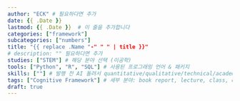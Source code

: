 ```yaml
---
author: "ECK" # 필요하다면 추가
date: {{ .Date }}
lastmod: {{ .Date }}  # 이 줄을 추가합니다
categories: ["framework"]
subcategories: ["numbers"]
title: "{{ replace .Name "-" " " | title }}"
# description: "" 필요하다면 추가
studies: ["STEM"] # 해당 분야 선택 (이공학)
tools: ["Python", "R", "SQL"] # 사용된 프로그래밍 언어 & 패키지
skills: [""] # 발행 전 AI 돌려서 quantitative/qualitative/technical/academic skillset 추출하기
tags: ["Cognitive Framework"] # 세부 분야: book report, lecture, class, data science, data analytics, mathematics, statistics, Python, R, SQL, Linux, Ubuntu, DB, algorithm, ML, AI, LaTeX, Hugo
draft: true
---
```

